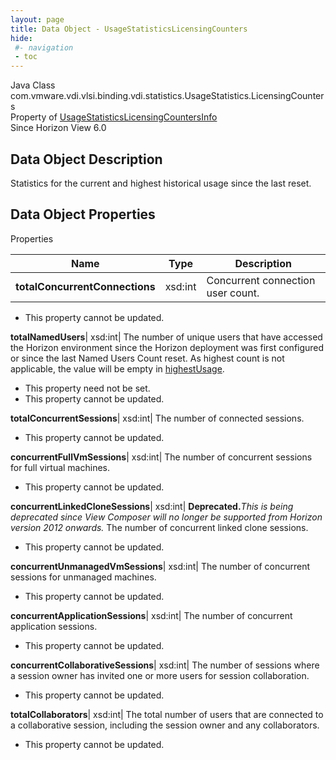 ```yaml
---
layout: page
title: Data Object - UsageStatisticsLicensingCounters
hide:
 #- navigation
 - toc
---
```






Java Class
    com.vmware.vdi.vlsi.binding.vdi.statistics.UsageStatistics.LicensingCounters  
Property of
     [UsageStatisticsLicensingCountersInfo](vdi.statistics.UsageStatistics.LicensingCountersInfo.md#field_detail)  
Since 
    Horizon View 6.0

## Data Object Description 

Statistics for the current and highest historical usage since the last reset. 

## Data Object Properties

Properties

Name |  Type |  Description   
---|---|---  
**totalConcurrentConnections**|  xsd:int|  Concurrent connection user count.   


 * This property cannot be updated.

  
**totalNamedUsers**|  xsd:int|  The number of unique users that have accessed the Horizon environment since the Horizon deployment was first configured or since the last Named Users Count reset. As highest count is not applicable, the value will be empty in [highestUsage](vdi.statistics.UsageStatistics.LicensingCountersInfo.md#highestUsage).   


 * This property need not be set.
 * This property cannot be updated.

  
**totalConcurrentSessions**|  xsd:int|  The number of connected sessions.   


 * This property cannot be updated.

  
**concurrentFullVmSessions**|  xsd:int|  The number of concurrent sessions for full virtual machines.   


 * This property cannot be updated.

  
**concurrentLinkedCloneSessions**|  xsd:int| **Deprecated.**_This is being deprecated since View Composer will no longer be supported from Horizon version 2012 onwards._ The number of concurrent linked clone sessions.   


 * This property cannot be updated.

  
**concurrentUnmanagedVmSessions**|  xsd:int|  The number of concurrent sessions for unmanaged machines.   


 * This property cannot be updated.

  
**concurrentApplicationSessions**|  xsd:int|  The number of concurrent application sessions.   


 * This property cannot be updated.

  
**concurrentCollaborativeSessions**|  xsd:int|  The number of sessions where a session owner has invited one or more users for session collaboration.   


 * This property cannot be updated.

  
**totalCollaborators**|  xsd:int|  The total number of users that are connected to a collaborative session, including the session owner and any collaborators.   


 * This property cannot be updated.

  
  

  

